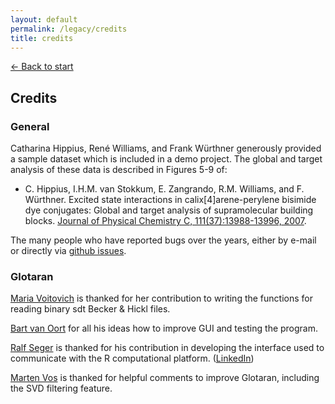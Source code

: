 ```yaml
---
layout: default
permalink: /legacy/credits
title: credits
---
```

[← Back to start](/legacy)

## Credits

### General

Catharina Hippius, René Williams, and Frank Würthner generously provided
a sample dataset which is included in a demo project. The global and
target analysis of these data is described in Figures 5-9 of:

- C. Hippius, I.H.M. van Stokkum, E. Zangrando, R.M. Williams, and F. Würthner. Excited state interactions in calix\[4\]arene-perylene bisimide dye conjugates: Global and target analysis of supramolecular building blocks. [Journal of Physical Chemistry C, 111(37):13988-13996, 2007](http://pubs.acs.org/doi/abs/10.1021/jp0733825 "wikilink").

The many people who have reported bugs over the years, either by e-mail
or directly via [github issues](https://github.com/glotaran/glotaran-legacy/issues "glotaran-legacy issues on github").

### Glotaran

[Maria Voitovich](https://www.linkedin.com/in/maria-voitovich-09a5665/ "Maria Voitovich on LinkedIn") is thanked for her contribution to writing the functions for reading binary sdt Becker & Hickl files.

[Bart van Oort](http://nl.linkedin.com/in/bartvoort "wikilink") for all his ideas how to improve GUI and testing the program.

[Ralf Seger](https://www.linkedin.com/in/ralf-seger-265bb62/ "Ralf Seger on LinkedIn") is thanked for his contribution in developing the interface used to communicate with the R computational platform.
([LinkedIn](http://de.linkedin.com/pub/ralf-seger/2/bb6/265 "wikilink"))

[Marten Vos](http://www.polytechnique.edu/accueil/l-ecole-polytechnique/m-vos-marten-14199.kjsp) is thanked for helpful comments to improve Glotaran, including the SVD filtering feature.
